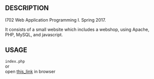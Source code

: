 DESCRIPTION
------------

I702 Web Application Programming I.
Spring 2017.

It consists of a small website which includes a webshop, using Apache, PHP, MySQL, and javascript. 


USAGE
-----

`index.php` <br />
or<br />
open [this_link](http://enos.itcollege.ee/~ccataldo/Lab01/index.php) in browser
  